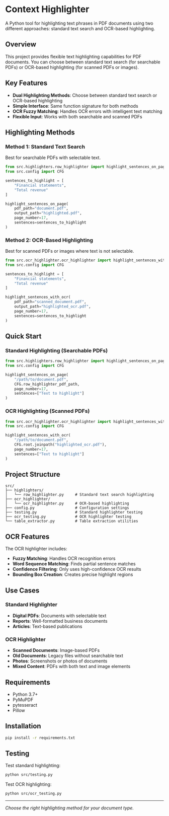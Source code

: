 # Context Highlighter

A Python tool for highlighting text phrases in PDF documents using two different approaches: standard text search and OCR-based highlighting.

## Overview

This project provides flexible text highlighting capabilities for PDF documents. You can choose between standard text search (for searchable PDFs) or OCR-based highlighting (for scanned PDFs or images).

## Key Features

- **Dual Highlighting Methods**: Choose between standard text search or OCR-based highlighting
- **Simple Interface**: Same function signature for both methods
- **OCR Fuzzy Matching**: Handles OCR errors with intelligent text matching
- **Flexible Input**: Works with both searchable and scanned PDFs

## Highlighting Methods

### Method 1: Standard Text Search
Best for searchable PDFs with selectable text.

```python
from src.highlighters.row_highlighter import highlight_sentences_on_page
from src.config import CFG

sentences_to_highlight = [
    "Financial statements",
    "Total revenue"
]

highlight_sentences_on_page(
    pdf_path="document.pdf",
    output_path="highlighted.pdf",
    page_number=17,
    sentences=sentences_to_highlight
)
```

### Method 2: OCR-Based Highlighting
Best for scanned PDFs or images where text is not selectable.

```python
from src.ocr_highlighter.ocr_highlighter import highlight_sentences_with_ocr
from src.config import CFG

sentences_to_highlight = [
    "Financial statements",
    "Total revenue"
]

highlight_sentences_with_ocr(
    pdf_path="scanned_document.pdf",
    output_path="highlighted_ocr.pdf",
    page_number=17,
    sentences=sentences_to_highlight
)
```

## Quick Start

### Standard Highlighting (Searchable PDFs)
```python
from src.highlighters.row_highlighter import highlight_sentences_on_page
from src.config import CFG

highlight_sentences_on_page(
    "/path/to/document.pdf", 
    CFG.row_highlighter_pdf_path,
    page_number=17,
    sentences=["Text to highlight"]
)
```

### OCR Highlighting (Scanned PDFs)
```python
from src.ocr_highlighter.ocr_highlighter import highlight_sentences_with_ocr
from src.config import CFG

highlight_sentences_with_ocr(
    "/path/to/document.pdf",
    CFG.root.joinpath("highlighted_ocr.pdf"),
    page_number=17,
    sentences=["Text to highlight"]
)
```

## Project Structure

```
src/
├── highlighters/
│   └── row_highlighter.py     # Standard text search highlighting
├── ocr_highlighter/
│   └── ocr_highlighter.py     # OCR-based highlighting
├── config.py                  # Configuration settings
├── testing.py                 # Standard highlighter testing
├── ocr_testing.py             # OCR highlighter testing
└── table_extractor.py         # Table extraction utilities
```

## OCR Features

The OCR highlighter includes:
- **Fuzzy Matching**: Handles OCR recognition errors
- **Word Sequence Matching**: Finds partial sentence matches
- **Confidence Filtering**: Only uses high-confidence OCR results
- **Bounding Box Creation**: Creates precise highlight regions

## Use Cases

### Standard Highlighter
- **Digital PDFs**: Documents with selectable text
- **Reports**: Well-formatted business documents
- **Articles**: Text-based publications

### OCR Highlighter  
- **Scanned Documents**: Image-based PDFs
- **Old Documents**: Legacy files without searchable text
- **Photos**: Screenshots or photos of documents
- **Mixed Content**: PDFs with both text and image elements

## Requirements

- Python 3.7+
- PyMuPDF
- pytesseract
- Pillow

## Installation

```bash
pip install -r requirements.txt
```

## Testing

Test standard highlighting:
```bash
python src/testing.py
```

Test OCR highlighting:
```bash
python src/ocr_testing.py
```

---

*Choose the right highlighting method for your document type.*
